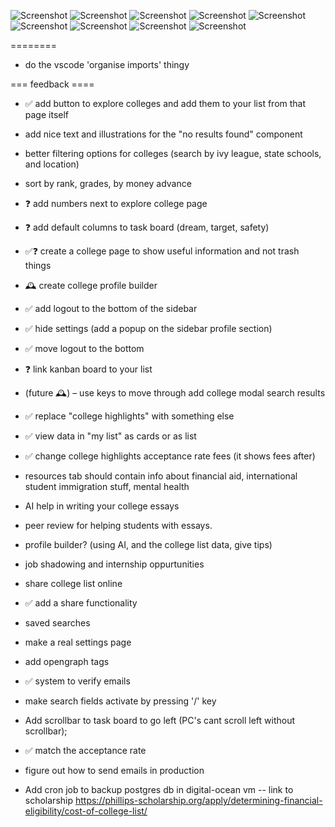 ![Screenshot](assets/homepage.png)
![Screenshot](assets/college.png)
![Screenshot](assets/publish.png)
![Screenshot](assets/delete-essay.png)
![Screenshot](assets/essay.png)
![Screenshot](assets/essays.png)
![Screenshot](assets/explore-colleges.png)
![Screenshot](assets/list.png)
![Screenshot](assets/tasks.png)

========

-   do the vscode 'organise imports' thingy

=== feedback ====

-   ✅ add button to explore colleges and add them to your list from that page itself
-   add nice text and illustrations for the "no results found" component
-   better filtering options for colleges (search by ivy league, state schools, and location)
-   sort by rank, grades, by money advance
-   ❓ add numbers next to explore college page

-   ❓ add default columns to task board (dream, target, safety)
-   ✅❓ create a college page to show useful information and not trash things
-   🕰️ create college profile builder
-   ✅ add logout to the bottom of the sidebar
-   ✅ hide settings (add a popup on the sidebar profile section)
-   ✅ move logout to the bottom
-   ❓ link kanban board to your list
-   (future 🕰️) – use keys to move through add college modal search results
-   ✅ replace "college highlights" with something else
-   ✅ view data in "my list" as cards or as list
-   ✅ change college highlights acceptance rate fees (it shows fees after)
-   resources tab should contain info about financial aid, international student immigration stuff, mental health
-   AI help in writing your college essays
-   peer review for helping students with essays.
-   profile builder? (using AI, and the college list data, give tips)
-   job shadowing and internship oppurtunities
-   share college list online
-   ✅ add a share functionality
-   saved searches
-   make a real settings page
-   add opengraph tags
-   ✅ system to verify emails
-   make search fields activate by pressing '/' key
-   Add scrollbar to task board to go left (PC's cant scroll left without scrollbar);
-   ✅ match the acceptance rate
-   figure out how to send emails in production
-   Add cron job to backup postgres db in digital-ocean vm
    -- link to scholarship https://phillips-scholarship.org/apply/determining-financial-eligibility/cost-of-college-list/
